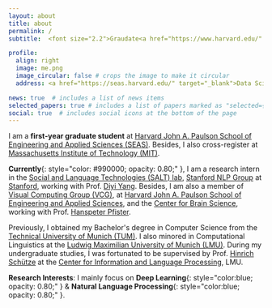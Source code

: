 ```yaml
---
layout: about
title: about
permalink: /
subtitle:  <font size="2.2">Graudate<a href="https://www.harvard.edu/" target="_blank">@Harvard Univerisity</a> <br> Cross-Registered<a href="https://www.mit.edu/" target="_blank">@Massachusetts Institute of Technology</font> 

profile:
  align: right
  image: me.png
  image_circular: false # crops the image to make it circular
  address: <a href="https://seas.harvard.edu/" target="_blank">Data Science, School of Engineering and Applied Sciences (SEAS)</a> <br> <a href="https://gsas.harvard.edu/" target="_blank">Graduate School of Arts and Sciences (GSAS)</a> <br>. <a href="https://www.harvard.edu/" target="_blank">Harvard Univerisity</a><br> Cambridge, MA, USA 02138

news: true  # includes a list of news items
selected_papers: true # includes a list of papers marked as "selected={true}"
social: true  # includes social icons at the bottom of the page
--- 
```

I am a **first-year graduate student** at [Harvard John A. Paulson School of Engineering and Applied Sciences (SEAS)](https://seas.harvard.edu/).
Besides, I also cross-register at [Massachusetts Institute of Technology (MIT)](https://www.mit.edu/).

**Currently**{: style="color: #990000; opacity: 0.80;" }, I am a research intern in the [Social and Language Technologies (SALT) lab](https://cs.stanford.edu/~diyiy/group.html), 
	[Stanford NLP Group](https://nlp.stanford.edu/) at 
	[Stanford](https://www.stanford.edu/), working with Prof.
	[Diyi Yang](https://cs.stanford.edu/~diyiy/index.html).
Besides, I am also a member of 
	[Visual Computing Group (VCG)](https://vcg.seas.harvard.edu/), at 
	[Harvard John A. Paulson School of Engineering and Applied Sciences](https://www.harvard.edu/), and the 
	[Center for Brain Science](https://cbs.fas.harvard.edu/), working with Prof. 
	[Hanspeter Pfister](https://scholar.google.com/citations?user=VWX-GMAAAAAJ&hl=en).
	
Previously, I obtained my Bachelor's degree in Computer Science from the 
	[Technical University of Munich (TUM)](https://www.tum.de/en/). I also minored in Computational Linguistics at the 
	[Ludwig Maximilian University of Munich (LMU)](https://www.lmu.de/en/). During my undergraduate studies, I was fortunated to be supervised by Prof. 
	[Hinrich Schütze](https://scholar.google.com/citations?user=qIL9dWUAAAAJ&hl=en) at the 
	[Center for Information and Language Processing](https://schuetze.cis.lmu.de/), LMU.

**Research Interests**: I mainly focus on 
	**Deep Learning**{: style="color:blue; opacity: 0.80;" } & 
	**Natural Language Processing**{: style="color:blue; opacity: 0.80;" }.
